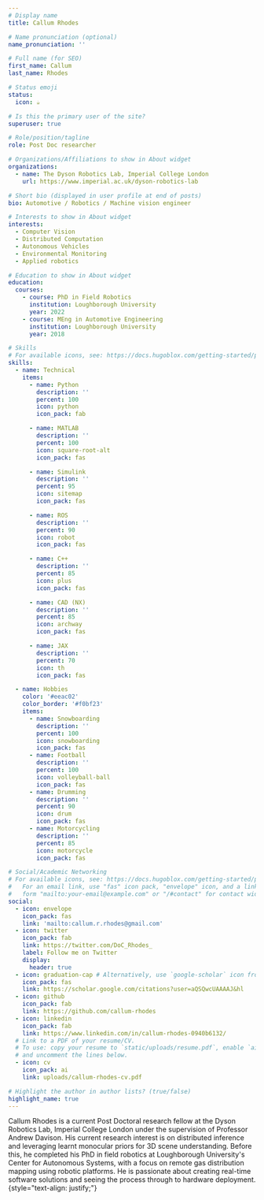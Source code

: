 ```yaml
---
# Display name
title: Callum Rhodes

# Name pronunciation (optional)
name_pronunciation: ''

# Full name (for SEO)
first_name: Callum
last_name: Rhodes

# Status emoji
status:
  icon: ☕️

# Is this the primary user of the site?
superuser: true

# Role/position/tagline
role: Post Doc researcher

# Organizations/Affiliations to show in About widget
organizations:
  - name: The Dyson Robotics Lab, Imperial College London
    url: https://www.imperial.ac.uk/dyson-robotics-lab

# Short bio (displayed in user profile at end of posts)
bio: Automotive / Robotics / Machine vision engineer

# Interests to show in About widget
interests:
  - Computer Vision
  - Distributed Computation
  - Autonomous Vehicles
  - Environmental Monitoring
  - Applied robotics

# Education to show in About widget
education:
  courses:
    - course: PhD in Field Robotics
      institution: Loughborough University
      year: 2022
    - course: MEng in Automotive Engineering
      institution: Loughborough University
      year: 2018

# Skills
# For available icons, see: https://docs.hugoblox.com/getting-started/page-builder/#icons
skills:
  - name: Technical
    items:
      - name: Python
        description: ''
        percent: 100
        icon: python
        icon_pack: fab

      - name: MATLAB
        description: ''
        percent: 100
        icon: square-root-alt
        icon_pack: fas

      - name: Simulink
        description: ''
        percent: 95
        icon: sitemap
        icon_pack: fas

      - name: ROS
        description: ''
        percent: 90
        icon: robot
        icon_pack: fas

      - name: C++
        description: ''
        percent: 85
        icon: plus
        icon_pack: fas

      - name: CAD (NX)
        description: ''
        percent: 85
        icon: archway
        icon_pack: fas

      - name: JAX
        description: ''
        percent: 70
        icon: th
        icon_pack: fas

  - name: Hobbies
    color: '#eeac02'
    color_border: '#f0bf23'
    items:
      - name: Snowboarding
        description: ''
        percent: 100
        icon: snowboarding
        icon_pack: fas
      - name: Football
        description: ''
        percent: 100
        icon: volleyball-ball
        icon_pack: fas
      - name: Drumming
        description: ''
        percent: 90
        icon: drum
        icon_pack: fas
      - name: Motorcycling
        description: ''
        percent: 85
        icon: motorcycle
        icon_pack: fas

# Social/Academic Networking
# For available icons, see: https://docs.hugoblox.com/getting-started/page-builder/#icons
#   For an email link, use "fas" icon pack, "envelope" icon, and a link in the
#   form "mailto:your-email@example.com" or "/#contact" for contact widget.
social:
  - icon: envelope
    icon_pack: fas
    link: 'mailto:callum.r.rhodes@gmail.com'
  - icon: twitter
    icon_pack: fab
    link: https://twitter.com/DoC_Rhodes_
    label: Follow me on Twitter
    display:
      header: true
  - icon: graduation-cap # Alternatively, use `google-scholar` icon from `ai` icon pack
    icon_pack: fas
    link: https://scholar.google.com/citations?user=aQSQwcUAAAAJ&hl
  - icon: github
    icon_pack: fab
    link: https://github.com/callum-rhodes
  - icon: linkedin
    icon_pack: fab
    link: https://www.linkedin.com/in/callum-rhodes-0940b6132/
  # Link to a PDF of your resume/CV.
  # To use: copy your resume to `static/uploads/resume.pdf`, enable `ai` icons in `params.yaml`,
  # and uncomment the lines below.
  - icon: cv
    icon_pack: ai
    link: uploads/callum-rhodes-cv.pdf

# Highlight the author in author lists? (true/false)
highlight_name: true
---
```


Callum Rhodes is a current Post Doctoral research fellow at the Dyson Robotics Lab, Imperial College London under the supervision of Professor Andrew Davison. His current research interest is on distributed inference and leveraging learnt monocular priors for 3D scene understanding. Before this, he completed his PhD in field robotics at Loughborough University's Center for Autonomous Systems, with a focus on remote gas distribution mapping using robotic platforms. He is passionate about creating real-time software solutions and seeing the process through to hardware deployment.
{style="text-align: justify;"}
